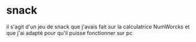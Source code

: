 # snack
il s'agit d'un jeu de snack que j'avais fait sur la calculatrice NumWorcks et que j'ai adapté pour qu'il puisse fonctionner sur pc
